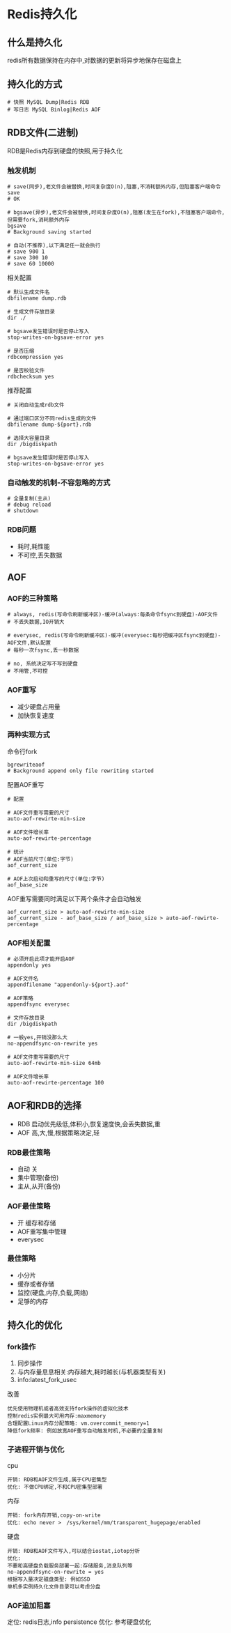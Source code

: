 # Redis持久化

## 什么是持久化

redis所有数据保持在内存中,对数据的更新将异步地保存在磁盘上

## 持久化的方式

```shell
# 快照 MySQL Dump|Redis RDB
# 写日志 MySQL Binlog|Redis AOF
```

## RDB文件(二进制)

RDB是Redis内存到硬盘的快照,用于持久化

### 触发机制

```shell
# save(同步),老文件会被替换,时间复杂度O(n),阻塞,不消耗额外内存,但阻塞客户端命令
save
# OK

# bgsave(异步),老文件会被替换,时间复杂度O(n),阻塞(发生在fork),不阻塞客户端命令,但需要fork,消耗额外内存
bgsave
# Background saving started

# 自动(不推荐),以下满足任一就会执行
# save 900 1
# save 300 10
# save 60 10000
```

相关配置

```shell
# 默认生成文件名
dbfilename dump.rdb

# 生成文件存放目录
dir ./

# bgsave发生错误时是否停止写入
stop-writes-on-bgsave-error yes

# 是否压缩
rdbcompression yes

# 是否校验文件
rdbchecksum yes
```

推荐配置

```shell
# 关闭自动生成rdb文件

# 通过端口区分不同redis生成的文件
dbfilename dump-${port}.rdb

# 选择大容量目录
dir /bigdiskpath

# bgsave发生错误时是否停止写入
stop-writes-on-bgsave-error yes
```

### 自动触发的机制-不容忽略的方式

```shell
# 全量复制(主从)
# debug reload
# shutdown
```

### RDB问题

- 耗时,耗性能
- 不可控,丢失数据

## AOF

### AOF的三种策略

```shell
# always, redis(写命令刷新缓冲区)-缓冲(always:每条命令fsync到硬盘)-AOF文件
# 不丢失数据,IO开销大

# everysec, redis(写命令刷新缓冲区)-缓冲(everysec:每秒把缓冲区fsync到硬盘)-AOF文件,默认配置
# 每秒一次fsync,丢一秒数据

# no, 系统决定写不写到硬盘
# 不用管,不可控
```

### AOF重写

- 减少硬盘占用量
- 加快恢复速度

### 两种实现方式

命令行fork

```shell
bgrewriteaof
# Background append only file rewriting started
```

配置AOF重写

```shell
# 配置

# AOF文件重写需要的尺寸
auto-aof-rewirte-min-size

# AOF文件增长率
auto-aof-rewirte-percentage

# 统计
# AOF当前尺寸(单位:字节)
aof_current_size

# AOF上次启动和重写的尺寸(单位:字节)
aof_base_size
```

AOF重写需要同时满足以下两个条件才会自动触发

```shell
aof_current_size > auto-aof-rewirte-min-size
aof_current_size - aof_base_size / aof_base_size > auto-aof-rewirte-percentage
```

### AOF相关配置

```shell
# 必须开启此项才能开启AOF
appendonly yes

# AOF文件名
appendfilename "appendonly-${port}.aof"

# AOF策略
appendfsync everysec

# 文件存放目录
dir /bigdiskpath

# 一般yes,开销没那么大
no-appendfsync-on-rewrite yes

# AOF文件重写需要的尺寸
auto-aof-rewirte-min-size 64mb

# AOF文件增长率
auto-aof-rewirte-percentage 100
```

## AOF和RDB的选择

- RDB 启动优先级低,体积小,恢复速度快,会丢失数据,重
- AOF 高,大,慢,根据策略决定,轻

### RDB最佳策略

- 自动 关
- 集中管理(备份)
- 主从,从开(备份)

### AOF最佳策略

- 开 缓存和存储
- AOF重写集中管理
- everysec

### 最佳策略

- 小分片
- 缓存或者存储
- 监控(硬盘,内存,负载,网络)
- 足够的内存

## 持久化的优化

### fork操作

1. 同步操作
2. 与内存量息息相关:内存越大,耗时越长(与机器类型有关)
3. info:latest_fork_usec

改善

```shell
优先使用物理机或者高效支持fork操作的虚拟化技术
控制redis实例最大可用内存:maxmemory
合理配置Linux内存分配策略: vm.overcommit_memory=1
降低fork频率: 例如放宽AOF重写自动触发时机,不必要的全量复制
```

### 子进程开销与优化

cpu

```shell
开销: RDB和AOF文件生成,属于CPU密集型
优化: 不做CPU绑定,不和CPU密集型部署
```

内存

```shell
开销: fork内存开销,copy-on-write
优化: echo never >　/sys/kernel/mm/transparent_hugepage/enabled
```

硬盘

```shell
开销: RDB和AOF文件写入,可以结合iostat,iotop分析
优化:
不要和高硬盘负载服务部署一起:存储服务,消息队列等
no-appendfsync-on-rewrite = yes
根据写入量决定磁盘类型: 例如SSD
单机多实例持久化文件目录可以考虑分盘
```

### AOF追加阻塞

定位: redis日志,info persistence
优化: 参考硬盘优化

